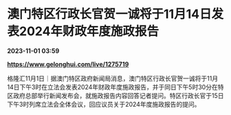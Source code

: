 # 澳门特区行政长官贺一诚将于11月14日发表2024年财政年度施政报告

**2023-11-01 03:59**

**https://www.gelonghui.com/live/1275719**

格隆汇11月1日｜据澳门特区政府新闻局消息，澳门特区行政长官贺一诚将于11月14日下午3时在立法会发表2024年财政年度施政报告，并于同日下午5时30分在特区政府总部举行新闻发布会，就施政报告内容回答记者提问。特区行政长官于15日下午3时列席立法会全体会议，回应议员关于2024年度施政报告的提问。